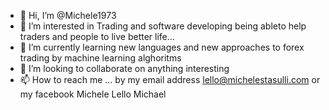 - 👋 Hi, I’m @Michele1973
- 👀 I’m interested in Trading and software developing being ableto help traders and people to live better life...
- 🌱 I’m currently learning new languages and new approaches to forex trading by machine learning alghoritms
- 💞️ I’m looking to collaborate on anything interesting
- 📫 How to reach me ... by my email address lello@michelestasulli.com or my facebook Michele Lello Michael

<!---
Michele1973/Michele1973 is a ✨ special ✨ repository because its `README.md` (this file) appears on your GitHub profile.
You can click the Preview link to take a look at your changes.
--->
